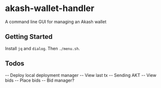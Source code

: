 # akash-wallet-handler

A command line GUI for managing an Akash wallet

## Getting Started

Install `jq` and `dialog`. Then `./menu.sh`.

## Todos

-- Deploy local deployment manager
-- View last tx
-- Sending AKT
-- View bids
-- Place bids
-- Bid manager?
